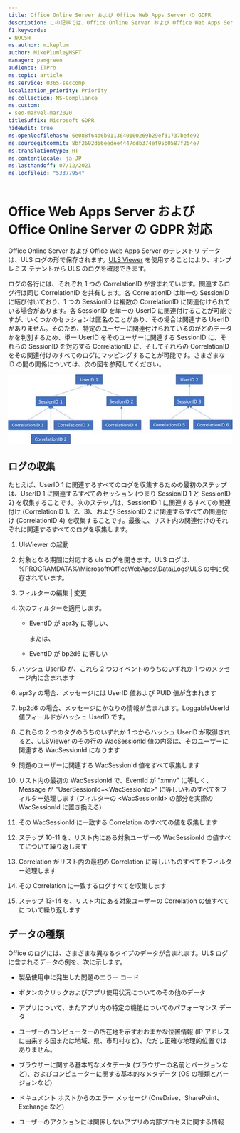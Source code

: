 ```yaml
---
title: Office Online Server および Office Web Apps Server の GDPR
description: この記事では、Office Online Server および Office Web Apps Server の GDPR 要件に対処する方法について説明します。
f1.keywords:
- NOCSH
ms.author: mikeplum
author: MikePlumleyMSFT
manager: pamgreen
audience: ITPro
ms.topic: article
ms.service: O365-seccomp
localization_priority: Priority
ms.collection: MS-Compliance
ms.custom:
- seo-marvel-mar2020
titleSuffix: Microsoft GDPR
hideEdit: true
ms.openlocfilehash: 6e088f64d6b0113640100269b29ef31737befe92
ms.sourcegitcommit: 8bf2602d56eedee4447ddb374ef95b0587f254e7
ms.translationtype: HT
ms.contentlocale: ja-JP
ms.lasthandoff: 07/12/2021
ms.locfileid: "53377954"
---
```

# <a name="gdpr-for-office-web-apps-server-and-office-online-server"></a>Office Web Apps Server および Office Online Server の GDPR 対応

Office Online Server および Office Web Apps Server のテレメトリ データは、ULS ログの形で保存されます。[ULS Viewer](https://www.microsoft.com/download/details.aspx?id=44020) を使用することにより、オンプレミス テナントから ULS のログを確認できます。

ログの各行には、それぞれ 1 つの CorrelationID が含まれています。関連するログ行は同じ CorrelationID を共有します。各 CorrelationID は単一の SessionID に結び付いており、1 つの SessionID は複数の CorrelationID に関連付けられている場合があります。各 SessionID を単一の UserID に関連付けることが可能ですが、いくつかのセッションは匿名のことがあり、その場合は関連する UserID がありません。そのため、特定のユーザーに関連付けられているのがどのデータかを判別するため、単一 UserID をそのユーザーに関連する SessionID に、それらの SessionID を対応する CorrelationID に、そしてそれらの CorrelationID をその関連付けのすべてのログにマッピングすることが可能です。さまざまな ID の間の関係については、次の図を参照してください。

![SessionIDs と CorrelationIds の関係を示すフローチャート](../media/gdpr-for-office-online-server-image1.jpg)

## <a name="gathering-logs"></a>ログの収集

たとえば、UserID 1 に関連するすべてのログを収集するための最初のステップは、UserID 1 に関連するすべてのセッション (つまり SessionID 1 と SessionID 2) を収集することです。次のステップは、SessionID 1 に関連するすべての関連付け (CorrelationID 1、2、3)、および SessionID 2 に関連するすべての関連付け (CorrelationID 4) を収集することです。最後に、リスト内の関連付けのそれぞれに関連するすべてのログを収集します。

1. UlsViewer の起動

2. 対象となる期間に対応する uls ログを開きます。ULS ログは、%PROGRAMDATA%\\Microsoft\\OfficeWebApps\\Data\\Logs\\ULS の中に保存されています。

3. フィルターの編集 | 変更

4. 次のフィルターを適用します。

    - EventID が apr3y に等しい、

      または、

    - EventID が bp2d6 に等しい

5. ハッシュ UserID が、これら 2 つのイベントのうちのいずれか 1 つのメッセージ内に含まれます

6. apr3y の場合、メッセージには UserID 値および PUID 値が含まれます

7. bp2d6 の場合、メッセージにかなりの情報が含まれます。LoggableUserId 値フィールドがハッシュ UserID です。

8. これらの 2 つのタグのうちのいずれか 1 つからハッシュ UserID が取得されると、ULSViewer のその行の WacSessionId 値の内容は、そのユーザーに関連する WacSessionId になります

9. 問題のユーザーに関連する WacSessionId 値をすべて収集します

10. リスト内の最初の WacSessionId で、EventId が "xmnv" に等しく、Message が "UserSessionId=\<WacSessionId\>" に等しいものすべてをフィルター処理します (フィルターの \<WacSessionId\> の部分を実際の WacSessionId に置き換える)

11. その WacSessionId に一致する Correlation のすべての値を収集します

12. ステップ 10-11 を、リスト内にある対象ユーザーの WacSessionId の値すべてについて繰り返します

13. Correlation がリスト内の最初の Correlation に等しいものすべてをフィルター処理します

14. その Correlation に一致するログすべてを収集します

15. ステップ 13-14 を、リスト内にある対象ユーザーの Correlation の値すべてについて繰り返します

## <a name="types-of-data"></a>データの種類

Office のログには、さまざまな異なるタイプのデータが含まれます。ULS ログに含まれるデータの例を、次に示します。

- 製品使用中に発生した問題のエラー コード

- ボタンのクリックおよびアプリ使用状況についてのその他のデータ

- アプリについて、またアプリ内の特定の機能についてのパフォーマンス データ

- ユーザーのコンピューターの所在地を示すおおまかな位置情報 (IP アドレスに由来する国または地域、県、市町村など)、ただし正確な地理的位置ではありません。

- ブラウザーに関する基本的なメタデータ (ブラウザーの名前とバージョンなど)、およびコンピューターに関する基本的なメタデータ (OS の種類とバージョンなど)

- ドキュメント ホストからのエラー メッセージ (OneDrive、SharePoint、Exchange など)

- ユーザーのアクションには関係しないアプリの内部プロセスに関する情報
